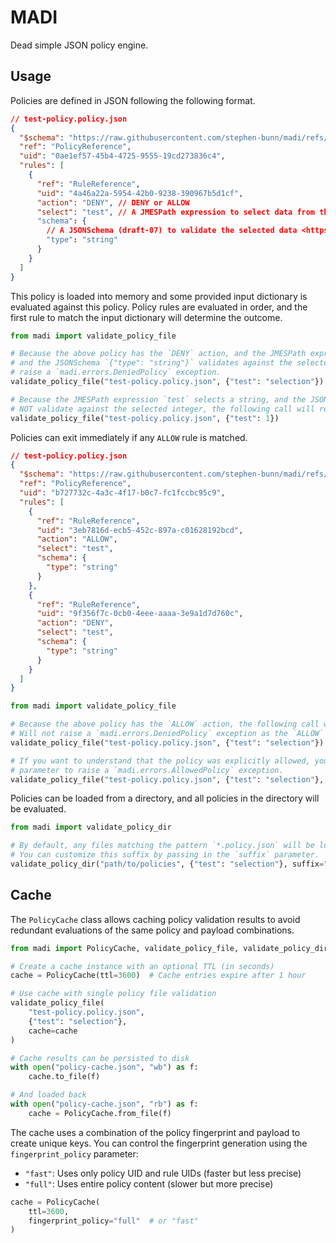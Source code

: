 # MADI

Dead simple JSON policy engine.

## Usage

Policies are defined in JSON following the following format.

```json
// test-policy.policy.json
{
  "$schema": "https://raw.githubusercontent.com/stephen-bunn/madi/refs/heads/main/schemas/v1/MadiPolicy.json",
  "ref": "PolicyReference",
  "uid": "0ae1ef57-45b4-4725-9555-19cd273836c4",
  "rules": [
    {
      "ref": "RuleReference",
      "uid": "4a46a22a-5954-42b0-9238-390967b5d1cf",
      "action": "DENY", // DENY or ALLOW
      "select": "test", // A JMESPath expression to select data from the input <https://jmespath.org/>
      "schema": {
        // A JSONSchema (draft-07) to validate the selected data <https://json-schema.org/>
        "type": "string"
      }
    }
  ]
}
```

This policy is loaded into memory and some provided input dictionary is evaluated against this policy.
Policy rules are evaluated in order, and the first rule to match the input dictionary will determine the outcome.

```python
from madi import validate_policy_file

# Because the above policy has the `DENY` action, and the JMESPath expression `test` selects a string,
# and the JSONSchema `{"type": "string"}` validates against the selected string, the following call will
# raise a `madi.errors.DeniedPolicy` exception.
validate_policy_file("test-policy.policy.json", {"test": "selection"})

# Because the JMESPath expression `test` selects a string, and the JSONSchema `{"type": "string"}` does
# NOT validate against the selected integer, the following call will return `None`.
validate_policy_file("test-policy.policy.json", {"test": 1})
```

Policies can exit immediately if any `ALLOW` rule is matched.

```json
// test-policy.policy.json
{
  "$schema": "https://raw.githubusercontent.com/stephen-bunn/madi/refs/heads/main/schemas/v1/MadiPolicy.json",
  "ref": "PolicyReference",
  "uid": "b727732c-4a3c-4f17-b0c7-fc1fccbc95c9",
  "rules": [
    {
      "ref": "RuleReference",
      "uid": "3eb7816d-ecb5-452c-897a-c01628192bcd",
      "action": "ALLOW",
      "select": "test",
      "schema": {
        "type": "string"
      }
    },
    {
      "ref": "RuleReference",
      "uid": "9f356f7c-0cb0-4eee-aaaa-3e9a1d7d760c",
      "action": "DENY",
      "select": "test",
      "schema": {
        "type": "string"
      }
    }
  ]
}
```

```python
from madi import validate_policy_file

# Because the above policy has the `ALLOW` action, the following call will return `None`.
# Will not raise a `madi.errors.DeniedPolicy` exception as the `ALLOW` rule was matched.
validate_policy_file("test-policy.policy.json", {"test": "selection"})

# If you want to understand that the policy was explicitly allowed, you can pass in the `raise_allowed`
# parameter to raise a `madi.errors.AllowedPolicy` exception.
validate_policy_file("test-policy.policy.json", {"test": "selection"}, raise_allowed=True)
```

Policies can be loaded from a directory, and all policies in the directory will be evaluated.

```python
from madi import validate_policy_dir

# By default, any files matching the pattern `*.policy.json` will be loaded.
# You can customize this suffix by passing in the `suffix` parameter.
validate_policy_dir("path/to/policies", {"test": "selection"}, suffix=".json")
```

## Cache

The `PolicyCache` class allows caching policy validation results to avoid redundant evaluations of the same policy and payload combinations.

```python
from madi import PolicyCache, validate_policy_file, validate_policy_dir

# Create a cache instance with an optional TTL (in seconds)
cache = PolicyCache(ttl=3600)  # Cache entries expire after 1 hour

# Use cache with single policy file validation
validate_policy_file(
    "test-policy.policy.json",
    {"test": "selection"},
    cache=cache
)

# Cache results can be persisted to disk
with open("policy-cache.json", "wb") as f:
    cache.to_file(f)

# And loaded back
with open("policy-cache.json", "rb") as f:
    cache = PolicyCache.from_file(f)
```

The cache uses a combination of the policy fingerprint and payload to create unique keys. You can control the fingerprint generation using the `fingerprint_policy` parameter:

- `"fast"`: Uses only policy UID and rule UIDs (faster but less precise)
- `"full"`: Uses entire policy content (slower but more precise)

```python
cache = PolicyCache(
    ttl=3600,
    fingerprint_policy="full"  # or "fast"
)
```
